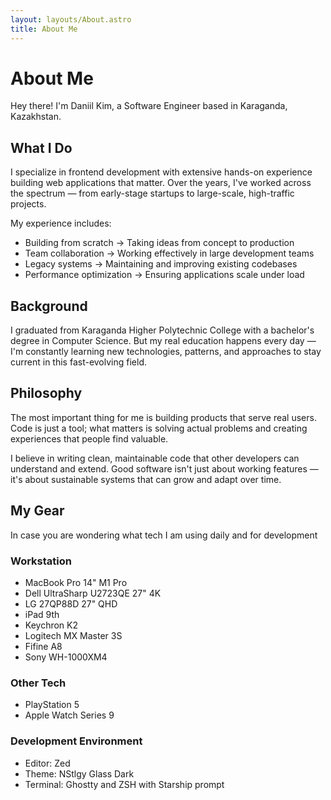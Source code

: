 ```yaml
---
layout: layouts/About.astro
title: About Me
---
```


# About Me

Hey there! I'm Daniil Kim, a Software Engineer based in Karaganda, Kazakhstan.

## What I Do

I specialize in frontend development with extensive hands-on experience building web applications that matter. Over the years, I've worked across the spectrum — from early-stage startups to large-scale, high-traffic projects.

My experience includes:

- Building from scratch → Taking ideas from concept to production
- Team collaboration → Working effectively in large development teams
- Legacy systems → Maintaining and improving existing codebases
- Performance optimization → Ensuring applications scale under load

## Background

I graduated from Karaganda Higher Polytechnic College with a bachelor's degree in Computer Science. But my real education happens every day — I'm constantly learning new technologies, patterns, and approaches to stay current in this fast-evolving field.

## Philosophy

The most important thing for me is building products that serve real users. Code is just a tool; what matters is solving actual problems and creating experiences that people find valuable.

I believe in writing clean, maintainable code that other developers can understand and extend. Good software isn't just about working features — it's about sustainable systems that can grow and adapt over time.

## My Gear

In case you are wondering what tech I am using daily and for development

### Workstation

- MacBook Pro 14" M1 Pro
- Dell UltraSharp U2723QE 27" 4K
- LG 27QP88D 27" QHD
- iPad 9th
- Keychron K2
- Logitech MX Master 3S
- Fifine A8
- Sony WH-1000XM4

### Other Tech

- PlayStation 5
- Apple Watch Series 9

### Development Environment

- Editor: Zed
- Theme: NStlgy Glass Dark
- Terminal: Ghostty and ZSH with Starship prompt

